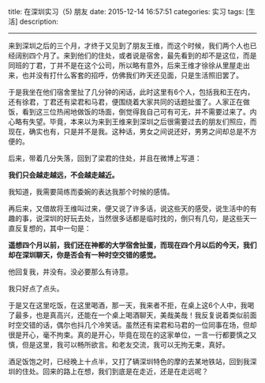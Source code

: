 
title:   在深圳实习（5) 朋友
date: 2015-12-14 16:57:51
categories: 实习
tags: [生活] 
description: 

---



来到深圳之后的三个月，才终于又见到了朋友王维，而这个时候，我们两个人也已经阔别四个月了。来到他们的住处，或者说是宿舍，最先看到的却不是这位，而是同班的丁君，丁并不是在这个公司，所以略有意外，后来王维才徐徐从里屋走出来，也并没有打什么客套的招呼，仿佛我们昨天还见面，只是生活照旧罢了。

于是我坐在他们宿舍里扯了几分钟的闲话，此时这里有6个人，包括我和王在内，还有徐君，丁君还有梁君和马君，便围绕着大家共同的话题扯蛋了。人家正在做饭，看到这三位热闹地做饭的场面，倒觉得我自己可有可无，并不需要过来了。内心略有失望。毕竟，本来以为来到王维来到深圳之后很需要过去的朋友们照应，而现在，确实也有，只是并不是我。这种话，男女之间说还好，男男之间却总是不方便的。

后来，带着几分失落，回到了梁君的住处，并且在微博上写道：

**我们只会越走越远，不会越走越近。**

我知道，我需要简练而委婉的表达我那个时候的感情。

再后来，又借故将王维叫过来，便又说了许多话，说这些天的感受，说生活中的有趣的事，说深圳的好玩去处，当然很多话都是临时找的，倒只有几句，是这些天一直反复想的，其中一句是：

**遥想四个月以前，我们还在神都的大学宿舍扯蛋，而现在四个月以后的今天，我们却在深圳聊天，你是否会有一种时空交错的感觉。**

他回复我，并没有。没必要那么有诗意。

我只好点了点头。

于是又在这里吃饭，在这里喝酒，那一天，我来者不拒，在桌上这6个人中，我喝了最多，也是真高兴，还能在一个桌上喝酒聊天，美哉美哉！我反复说着类似前面时空交错的话，偶尔也抖几个冷笑话。虽然还有梁君和马君的一位同事在场，但却很是开心，毫不拘束。真的是开心，毕竟在现在的这家单位，一言一行都要慎之又慎，但是这里，我可以畅所欲言。和老友交流，我可以无拘无束，真好。

酒足饭饱之时，已经晚上十点半，又打了辆深圳特色的摩的去某地铁站，回到我深圳的住处。回来的路上在想，我们到底是在走近，还是在走远呢？